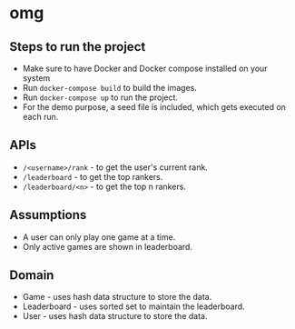 # omg

## Steps to run the project
  - Make sure to have Docker and Docker compose installed on your system
  - Run `docker-compose build` to build the images.
  - Run `docker-compose up` to run the project.
  - For the demo purpose, a seed file is included, which gets executed on each run.


## APIs
  - `/<username>/rank` - to get the user's current rank.
  - `/leaderboard` - to get the top rankers.
  - `/leaderboard/<n>` - to get the top n rankers.

## Assumptions
  - A user can only play one game at a time.
  - Only active games are shown in leaderboard.


## Domain
  - Game - uses hash data structure to store the data.
  - Leaderboard - uses sorted set to maintain the leaderboard.
  - User - uses hash data structure to store the data.
